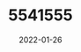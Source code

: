 ---
title: 5541555
date: 2022-01-26
draft: false
name: 甘城なつき
img_url: https://ae05.alicdn.com/kf/He7adb3a6b90c48ca89a865a772510395A.png
original_fn: DSCF0454.jpg
tags:
- 甘城なつき

---